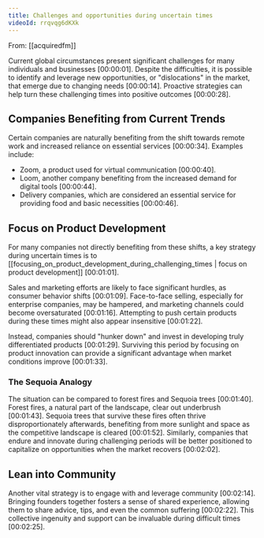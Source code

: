 ```yaml
---
title: Challenges and opportunities during uncertain times
videoId: rrqvqg6dKXk
---
```


From: [[acquiredfm]] <br/> 

Current global circumstances present significant challenges for many individuals and businesses <a class="yt-timestamp" data-t="00:00:01">[00:00:01]</a>. Despite the difficulties, it is possible to identify and leverage new opportunities, or "dislocations" in the market, that emerge due to changing needs <a class="yt-timestamp" data-t="00:00:14">[00:00:14]</a>. Proactive strategies can help turn these challenging times into positive outcomes <a class="yt-timestamp" data-t="00:00:28">[00:00:28]</a>.

## Companies Benefiting from Current Trends

Certain companies are naturally benefiting from the shift towards remote work and increased reliance on essential services <a class="yt-timestamp" data-t="00:00:34">[00:00:34]</a>. Examples include:
*   Zoom, a product used for virtual communication <a class="yt-timestamp" data-t="00:00:40">[00:00:40]</a>.
*   Loom, another company benefiting from the increased demand for digital tools <a class="yt-timestamp" data-t="00:00:44">[00:00:44]</a>.
*   Delivery companies, which are considered an essential service for providing food and basic necessities <a class="yt-timestamp" data-t="00:00:46">[00:00:46]</a>.

## Focus on Product Development

For many companies not directly benefiting from these shifts, a key strategy during uncertain times is to [[focusing_on_product_development_during_challenging_times | focus on product development]] <a class="yt-timestamp" data-t="00:01:01">[00:01:01]</a>.

Sales and marketing efforts are likely to face significant hurdles, as consumer behavior shifts <a class="yt-timestamp" data-t="00:01:09">[00:01:09]</a>. Face-to-face selling, especially for enterprise companies, may be hampered, and marketing channels could become oversaturated <a class="yt-timestamp" data-t="00:01:16">[00:01:16]</a>. Attempting to push certain products during these times might also appear insensitive <a class="yt-timestamp" data-t="00:01:22">[00:01:22]</a>.

Instead, companies should "hunker down" and invest in developing truly differentiated products <a class="yt-timestamp" data-t="00:01:29">[00:01:29]</a>. Surviving this period by focusing on product innovation can provide a significant advantage when market conditions improve <a class="yt-timestamp" data-t="00:01:33">[00:01:33]</a>.

### The Sequoia Analogy

The situation can be compared to forest fires and Sequoia trees <a class="yt-timestamp" data-t="00:01:40">[00:01:40]</a>. Forest fires, a natural part of the landscape, clear out underbrush <a class="yt-timestamp" data-t="00:01:43">[00:01:43]</a>. Sequoia trees that survive these fires often thrive disproportionately afterwards, benefiting from more sunlight and space as the competitive landscape is cleared <a class="yt-timestamp" data-t="00:01:52">[00:01:52]</a>. Similarly, companies that endure and innovate during challenging periods will be better positioned to capitalize on opportunities when the market recovers <a class="yt-timestamp" data-t="00:02:02">[00:02:02]</a>.

## Lean into Community

Another vital strategy is to engage with and leverage community <a class="yt-timestamp" data-t="00:02:14">[00:02:14]</a>. Bringing founders together fosters a sense of shared experience, allowing them to share advice, tips, and even the common suffering <a class="yt-timestamp" data-t="00:02:22">[00:02:22]</a>. This collective ingenuity and support can be invaluable during difficult times <a class="yt-timestamp" data-t="00:02:25">[00:02:25]</a>.